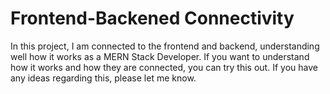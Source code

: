 # Frontend-Backened Connectivity

In this project, I am connected to the frontend and backend, understanding well how it works as a MERN Stack Developer. If you want to understand how it works and how they are connected, you can try this out. If you have any ideas regarding this, please let me know.

